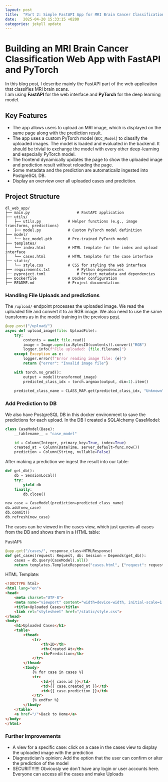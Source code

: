 ```yaml
---
layout: post
title:  "Part 2: Simple FastAPI App for MRI Brain Cancer Classification with Torch Models"
date:   2025-04-20 15:33:15 +0200
categories: jekyll update
---
```


# Building an MRI Brain Cancer Classification Web App with FastAPI and PyTorch

In this blog post, I describe mainly the FastAPI part of the web application that classifies MRI brain scans.   
I am using **FastAPI** for the web interface and **PyTorch** for the deep learning model.  

## Key Features

- The app allows users to upload an MRI image, which is displayed on the same page along with the prediction result.
- The app uses a custom PyTorch model (`BCC_Model`) to classify the uploaded images. The model is loaded and evaluated in the backend. It should be trivial to exchange the model with every other deep-learning and especially PyTorch model.
- The frontend dynamically updates the page to show the uploaded image and prediction result without reloading the page.
- Some metadata and the prediction are automaticallz ingested into PostgreSQL DB.
- Display an overview over all uploaded cases and prediction.

## Project Structure

```
dl_web_app/
├── main.py                     # FastAPI application
├── utils/
│   ├── utils.py            # Helper functions (e.g., image transforms, predictions)
│   ├── model.py            # Custom PyTorch model definition
├── model/
│   └── bcc_model.pth       # Pre-trained PyTorch model
├── templates/
│   └── index.html          # HTML template for the index and upload interface
│   └── cases.html          # HTML template for the case interface
├── static/
│   └── style.css           # CSS for styling the web interface
├── requirements.txt            # Python dependencies
├── pyproject.toml              # Project metadata and dependencies
├── Dockerfile              # Docker configuration
├── README.md               # Project documentation
```

### Handling File Uploads and predictions
The `/upload/` endpoint processes the uploaded image. We read the uploaded file and convert it to an RGB image.
We also need to use the same transforms as in the model training in the previous [post](). 
```python
@app.post("/upload/")
async def upload_image(file: UploadFile):
    try:
        contents = await file.read()
        image = Image.open(io.BytesIO(contents)).convert("RGB")
        logger.info(f"File uploaded: {file.filename}")
    except Exception as e:
        logger.error(f"Error reading image file: {e}")
        return {"error": "Invalid image file"}

    with torch.no_grad():
        output = model(transformed_image)
        predicted_class_idx = torch.argmax(output, dim=1).item()

    predicted_class_name = CLASS_MAP.get(predicted_class_idx, "Unknown")
```

### Add Prediction to DB
We also have PostgreSQL DB in this docker environment to save the predictions for each upload. In the DB I created a SQLAlchemy CaseModel:
```python
class CaseModel(Base):
    __tablename__ = "case_model"

    id = Column(Integer, primary_key=True, index=True)
    created_at = Column(DateTime, server_default=func.now())
    prediction = Column(String, nullable=False)
```

After making a prediction we ingest the result into our table:

```python
def get_db():
    db = SessionLocal()
    try:
        yield db
    finally:
        db.close()

new_case = CaseModel(prediction=predicted_class_name)
db.add(new_case)
db.commit()
db.refresh(new_case)
```

The cases can be viewed in the cases view, which just queries all cases from the DB and shows them in a HTML table:

FastAPI:
```python
@app.get("/cases/", response_class=HTMLResponse)
def get_cases(request: Request, db: Session = Depends(get_db)):
    cases = db.query(CaseModel).all()
    return templates.TemplateResponse("cases.html", {"request": request, "cases": cases})
```

HTML Template:
```html
<!DOCTYPE html>
<html lang="en">
<head>
    <meta charset="UTF-8">
    <meta name="viewport" content="width=device-width, initial-scale=1.0">
    <title>Uploaded Cases</title>
    <link rel="stylesheet" href="/static/style.css">
</head>
<body>
    <h1>Uploaded Cases</h1>
    <table>
        <thead>
            <tr>
                <th>ID</th>
                <th>Created At</th>
                <th>Prediction</th>
            </tr>
        </thead>
        <tbody>
            {% for case in cases %}
            <tr>
                <td>{{ case.id }}</td>
                <td>{{ case.created_at }}</td>
                <td>{{ case.prediction }}</td>
            </tr>
            {% endfor %}
        </tbody>
    </table>
    <a href="/">Back to Home</a>
</body>
</html>
```

### Further Improvements
- A view for a specific case: click on a case in the cases view to display the uploaded image with the prediction
- Diagnostician's opinion: Add the option that the user can confirm or alter the prediction of the model
- SECURITY!!!! Obviously we don't have any login or user accounts here. Everyone can access all the cases and make Uploads